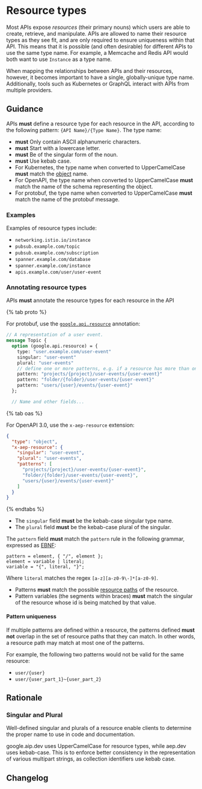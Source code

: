 # Resource types

Most APIs expose _resources_ (their primary nouns) which users are able to
create, retrieve, and manipulate. APIs are allowed to name their resource types
as they see fit, and are only required to ensure uniqueness within that API.
This means that it is possible (and often desirable) for different APIs to use
the same type name. For example, a Memcache and Redis API would both want to
use `Instance` as a type name.

When mapping the relationships between APIs and their resources, however, it
becomes important to have a single, globally-unique type name. Additionally,
tools such as Kubernetes or GraphQL interact with APIs from multiple providers.

## Guidance

APIs **must** define a resource type for each resource in the API, according to
the following pattern: `{API Name}/{Type Name}`. The type name:

- **must** Only contain ASCII alphanumeric characters.
- **must** Start with a lowercase letter.
- **must** Be of the singular form of the noun.
- **must** Use kebab case.
- For Kubernetes, the type name when converted to UpperCamelCase **must** match
  the [object][] name.
- For OpenAPI, the type name when converted to UpperCamelCase **must** match
  the name of the schema representing the object.
- For protobuf, the type name when converted to UpperCamelCase **must** match
  the name of the protobuf message.

### Examples

Examples of resource types include:

- `networking.istio.io/instance`
- `pubsub.example.com/topic`
- `pubsub.example.com/subscription`
- `spanner.example.com/database`
- `spanner.example.com/instance`
- `apis.example.com/user/user-event`

### Annotating resource types

APIs **must** annotate the resource types for each resource in the API

{% tab proto %}

For protobuf, use the [`google.api.resource`][resource] annotation:

```proto
// A representation of a user event.
message Topic {
  option (google.api.resource) = {
    type: "user.example.com/user-event"
    singular: "user-event"
    plural: "user-events"
    // define one or more patterns, e.g. if a resource has more than one parent.
    pattern: "projects/{project}/user-events/{user-event}"
    pattern: "folder/{folder}/user-events/{user-event}"
    pattern: "users/{user}/events/{user-event}"
  };

  // Name and other fields...
```

{% tab oas %}

For OpenAPI 3.0, use the `x-aep-resource` extension:

```json
{
  "type": "object",
  "x-aep-resource": {
    "singular": "user-event",
    "plural": "user-events",
    "patterns": [
      "projects/{project}/user-events/{user-event}",
      "folder/{folder}/user-events/{user-event}",
      "users/{user}/events/{user-event}"
    ]
  }
}
```

{% endtabs %}

- The `singular` field **must** be the kebab-case singular type name.
- The `plural` field **must** be the kebab-case plural of the singular.

The `pattern` field **must** match the `pattern` rule in the following grammar,
expressed as [EBNF][EBNF]:

```ebnf
pattern = element, { "/", element };
element = variable | literal;
variable = "{", literal, "}";
```

Where `literal` matches the regex `[a-z][a-z0-9\-]*[a-z0-9]`.

- Patterns **must** match the possible [resource paths][resource-paths] of the
  resource.
- Pattern variables (the segments within braces) **must** match the singular of
  the resource whose id is being matched by that value.

#### Pattern uniqueness

If multiple patterns are defined within a resource, the patterns defined **must
not** overlap in the set of resource paths that they can match. In other words,
a resource path may match at most one of the patterns.

For example, the following two patterns would not be valid for the same
resource:

- `user/{user}`
- `user/{user_part_1}~{user_part_2}`

## Rationale

### Singular and Plural

Well-defined singular and plurals of a resource enable clients to determine the
proper name to use in code and documentation.

google.aip.dev uses UpperCamelCase for resource types, while aep.dev uses
kebab-case. This is to enforce better consistency in the representation of
various multipart strings, as collection identifiers use kebab case.

<!-- prettier-ignore-start -->
[resource-paths]: /resource-paths
[API Group]: https://kubernetes.io/docs/concepts/overview/kubernetes-api/#api-groups
[nested collections]: ./0122.md#collection-identifiers
[Object]: https://github.com/kubernetes/community/blob/master/contributors/devel/sig-architecture/api-conventions.md#types-kinds
[resource]: https://github.com/googleapis/googleapis/blob/master/google/api/resource.proto
[service configuration]: https://github.com/googleapis/googleapis/blob/master/google/api/service.proto
[EBNF]: https://en.wikipedia.org/wiki/Extended_Backus%E2%80%93Naur_form
<!-- prettier-ignore-end -->

## Changelog
